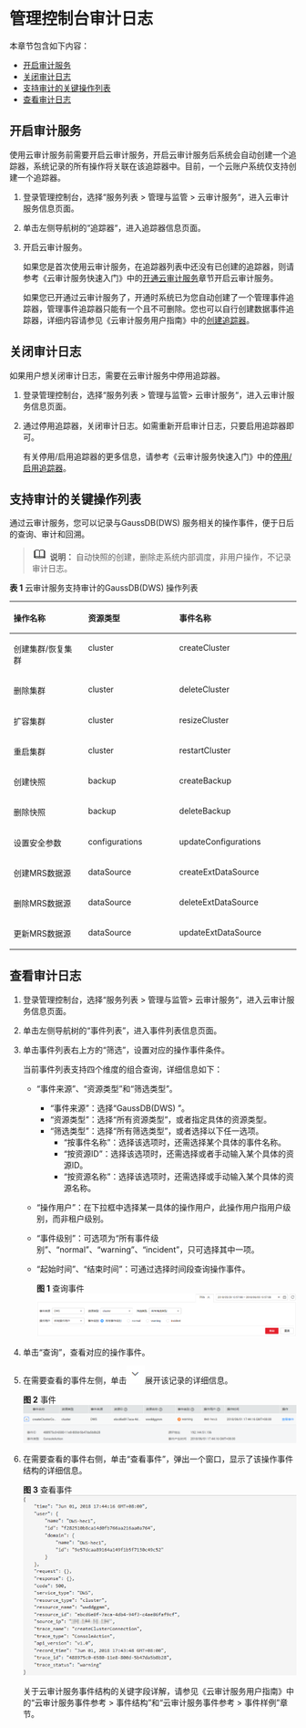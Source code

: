 # 管理控制台审计日志<a name="ZH-CN_TOPIC_0000001405476962"></a>

本章节包含如下内容：

-   [开启审计服务](#zh-cn_topic_0000001098976722_section41571451122610)
-   [关闭审计日志](#zh-cn_topic_0000001098976722_section1247674310321)
-   [支持审计的关键操作列表](#zh-cn_topic_0000001098976722_section6775838155314)
-   [查看审计日志](#zh-cn_topic_0000001098976722_section5922593541)

## 开启审计服务<a name="zh-cn_topic_0000001098976722_section41571451122610"></a>

使用云审计服务前需要开启云审计服务，开启云审计服务后系统会自动创建一个追踪器，系统记录的所有操作将关联在该追踪器中。目前，一个云账户系统仅支持创建一个追踪器。

1.  登录管理控制台，选择“服务列表 \> 管理与监管 \> 云审计服务“，进入云审计服务信息页面。
2.  单击左侧导航树的“追踪器“，进入追踪器信息页面。
3.  开启云审计服务。

    如果您是首次使用云审计服务，在追踪器列表中还没有已创建的追踪器，则请参考《云审计服务快速入门》中的[开通云审计服务](https://support.huaweicloud.com/qs-cts/cts_02_0001.html)章节开启云审计服务。

    如果您已开通过云审计服务了，开通时系统已为您自动创建了一个管理事件追踪器，管理事件追踪器只能有一个且不可删除。您也可以自行创建数据事件追踪器，详细内容请参见《云审计服务用户指南》中的[创建追踪器](https://support.huaweicloud.com/usermanual-cts/cts_03_0001.html)。


## 关闭审计日志<a name="zh-cn_topic_0000001098976722_section1247674310321"></a>

如果用户想关闭审计日志，需要在云审计服务中停用追踪器。

1.  登录管理控制台，选择“服务列表 \> 管理与监管\> 云审计服务“，进入云审计服务信息页面。
2.  通过停用追踪器，关闭审计日志。如需重新开启审计日志，只要启用追踪器即可。

    有关停用/启用追踪器的更多信息，请参考《云审计服务快速入门》中的[停用/启用追踪器](https://support.huaweicloud.com/usermanual-cts/cts_03_0003.html)。


## 支持审计的关键操作列表<a name="zh-cn_topic_0000001098976722_section6775838155314"></a>

通过云审计服务，您可以记录与GaussDB\(DWS\) 服务相关的操作事件，便于日后的查询、审计和回溯。

>![](public_sys-resources/icon-note.gif) **说明：** 
>自动快照的创建，删除走系统内部调度，非用户操作，不记录审计日志。

**表 1**  云审计服务支持审计的GaussDB\(DWS\) 操作列表

<a name="zh-cn_topic_0000001098976722_table108627353548"></a>
<table><thead align="left"><tr id="zh-cn_topic_0000001098976722_row13512483544"><th class="cellrowborder" valign="top" width="25.979999999999997%" id="mcps1.2.4.1.1"><p id="zh-cn_topic_0000001098976722_p1035134865418"><a name="zh-cn_topic_0000001098976722_p1035134865418"></a><a name="zh-cn_topic_0000001098976722_p1035134865418"></a>操作名称</p>
</th>
<th class="cellrowborder" valign="top" width="31.78%" id="mcps1.2.4.1.2"><p id="zh-cn_topic_0000001098976722_p03544855411"><a name="zh-cn_topic_0000001098976722_p03544855411"></a><a name="zh-cn_topic_0000001098976722_p03544855411"></a>资源类型</p>
</th>
<th class="cellrowborder" valign="top" width="42.24%" id="mcps1.2.4.1.3"><p id="zh-cn_topic_0000001098976722_p1935148115420"><a name="zh-cn_topic_0000001098976722_p1935148115420"></a><a name="zh-cn_topic_0000001098976722_p1935148115420"></a>事件名称</p>
</th>
</tr>
</thead>
<tbody><tr id="zh-cn_topic_0000001098976722_row3934935145410"><td class="cellrowborder" valign="top" width="25.979999999999997%" headers="mcps1.2.4.1.1 "><p id="zh-cn_topic_0000001098976722_p493433512544"><a name="zh-cn_topic_0000001098976722_p493433512544"></a><a name="zh-cn_topic_0000001098976722_p493433512544"></a>创建集群/恢复集群</p>
</td>
<td class="cellrowborder" valign="top" width="31.78%" headers="mcps1.2.4.1.2 "><p id="zh-cn_topic_0000001098976722_p6934153545414"><a name="zh-cn_topic_0000001098976722_p6934153545414"></a><a name="zh-cn_topic_0000001098976722_p6934153545414"></a>cluster</p>
</td>
<td class="cellrowborder" valign="top" width="42.24%" headers="mcps1.2.4.1.3 "><p id="zh-cn_topic_0000001098976722_p3934103515413"><a name="zh-cn_topic_0000001098976722_p3934103515413"></a><a name="zh-cn_topic_0000001098976722_p3934103515413"></a>createCluster</p>
</td>
</tr>
<tr id="zh-cn_topic_0000001098976722_row1293463514543"><td class="cellrowborder" valign="top" width="25.979999999999997%" headers="mcps1.2.4.1.1 "><p id="zh-cn_topic_0000001098976722_p593443512545"><a name="zh-cn_topic_0000001098976722_p593443512545"></a><a name="zh-cn_topic_0000001098976722_p593443512545"></a>删除集群</p>
</td>
<td class="cellrowborder" valign="top" width="31.78%" headers="mcps1.2.4.1.2 "><p id="zh-cn_topic_0000001098976722_p179341735105420"><a name="zh-cn_topic_0000001098976722_p179341735105420"></a><a name="zh-cn_topic_0000001098976722_p179341735105420"></a>cluster</p>
</td>
<td class="cellrowborder" valign="top" width="42.24%" headers="mcps1.2.4.1.3 "><p id="zh-cn_topic_0000001098976722_p189341335145413"><a name="zh-cn_topic_0000001098976722_p189341335145413"></a><a name="zh-cn_topic_0000001098976722_p189341335145413"></a>deleteCluster</p>
</td>
</tr>
<tr id="zh-cn_topic_0000001098976722_row179346353547"><td class="cellrowborder" valign="top" width="25.979999999999997%" headers="mcps1.2.4.1.1 "><p id="zh-cn_topic_0000001098976722_p6934935115417"><a name="zh-cn_topic_0000001098976722_p6934935115417"></a><a name="zh-cn_topic_0000001098976722_p6934935115417"></a>扩容集群</p>
</td>
<td class="cellrowborder" valign="top" width="31.78%" headers="mcps1.2.4.1.2 "><p id="zh-cn_topic_0000001098976722_p69341735125415"><a name="zh-cn_topic_0000001098976722_p69341735125415"></a><a name="zh-cn_topic_0000001098976722_p69341735125415"></a>cluster</p>
</td>
<td class="cellrowborder" valign="top" width="42.24%" headers="mcps1.2.4.1.3 "><p id="zh-cn_topic_0000001098976722_p1693403565411"><a name="zh-cn_topic_0000001098976722_p1693403565411"></a><a name="zh-cn_topic_0000001098976722_p1693403565411"></a>resizeCluster</p>
</td>
</tr>
<tr id="zh-cn_topic_0000001098976722_row4934203595417"><td class="cellrowborder" valign="top" width="25.979999999999997%" headers="mcps1.2.4.1.1 "><p id="zh-cn_topic_0000001098976722_p16934135115420"><a name="zh-cn_topic_0000001098976722_p16934135115420"></a><a name="zh-cn_topic_0000001098976722_p16934135115420"></a>重启集群</p>
</td>
<td class="cellrowborder" valign="top" width="31.78%" headers="mcps1.2.4.1.2 "><p id="zh-cn_topic_0000001098976722_p29351635165416"><a name="zh-cn_topic_0000001098976722_p29351635165416"></a><a name="zh-cn_topic_0000001098976722_p29351635165416"></a>cluster</p>
</td>
<td class="cellrowborder" valign="top" width="42.24%" headers="mcps1.2.4.1.3 "><p id="zh-cn_topic_0000001098976722_p16935935205420"><a name="zh-cn_topic_0000001098976722_p16935935205420"></a><a name="zh-cn_topic_0000001098976722_p16935935205420"></a>restartCluster</p>
</td>
</tr>
<tr id="zh-cn_topic_0000001098976722_row4935143555411"><td class="cellrowborder" valign="top" width="25.979999999999997%" headers="mcps1.2.4.1.1 "><p id="zh-cn_topic_0000001098976722_p1193543545412"><a name="zh-cn_topic_0000001098976722_p1193543545412"></a><a name="zh-cn_topic_0000001098976722_p1193543545412"></a>创建快照</p>
</td>
<td class="cellrowborder" valign="top" width="31.78%" headers="mcps1.2.4.1.2 "><p id="zh-cn_topic_0000001098976722_p1593563555419"><a name="zh-cn_topic_0000001098976722_p1593563555419"></a><a name="zh-cn_topic_0000001098976722_p1593563555419"></a>backup</p>
</td>
<td class="cellrowborder" valign="top" width="42.24%" headers="mcps1.2.4.1.3 "><p id="zh-cn_topic_0000001098976722_p893583555415"><a name="zh-cn_topic_0000001098976722_p893583555415"></a><a name="zh-cn_topic_0000001098976722_p893583555415"></a>createBackup</p>
</td>
</tr>
<tr id="zh-cn_topic_0000001098976722_row1893543510548"><td class="cellrowborder" valign="top" width="25.979999999999997%" headers="mcps1.2.4.1.1 "><p id="zh-cn_topic_0000001098976722_p69351335185410"><a name="zh-cn_topic_0000001098976722_p69351335185410"></a><a name="zh-cn_topic_0000001098976722_p69351335185410"></a>删除快照</p>
</td>
<td class="cellrowborder" valign="top" width="31.78%" headers="mcps1.2.4.1.2 "><p id="zh-cn_topic_0000001098976722_p129356358546"><a name="zh-cn_topic_0000001098976722_p129356358546"></a><a name="zh-cn_topic_0000001098976722_p129356358546"></a>backup</p>
</td>
<td class="cellrowborder" valign="top" width="42.24%" headers="mcps1.2.4.1.3 "><p id="zh-cn_topic_0000001098976722_p193513514547"><a name="zh-cn_topic_0000001098976722_p193513514547"></a><a name="zh-cn_topic_0000001098976722_p193513514547"></a>deleteBackup</p>
</td>
</tr>
<tr id="zh-cn_topic_0000001098976722_row893593514540"><td class="cellrowborder" valign="top" width="25.979999999999997%" headers="mcps1.2.4.1.1 "><p id="zh-cn_topic_0000001098976722_p11935183575415"><a name="zh-cn_topic_0000001098976722_p11935183575415"></a><a name="zh-cn_topic_0000001098976722_p11935183575415"></a>设置安全参数</p>
</td>
<td class="cellrowborder" valign="top" width="31.78%" headers="mcps1.2.4.1.2 "><p id="zh-cn_topic_0000001098976722_p69351435205413"><a name="zh-cn_topic_0000001098976722_p69351435205413"></a><a name="zh-cn_topic_0000001098976722_p69351435205413"></a>configurations</p>
</td>
<td class="cellrowborder" valign="top" width="42.24%" headers="mcps1.2.4.1.3 "><p id="zh-cn_topic_0000001098976722_p1693513520544"><a name="zh-cn_topic_0000001098976722_p1693513520544"></a><a name="zh-cn_topic_0000001098976722_p1693513520544"></a>updateConfigurations</p>
</td>
</tr>
<tr id="zh-cn_topic_0000001098976722_row17935113525410"><td class="cellrowborder" valign="top" width="25.979999999999997%" headers="mcps1.2.4.1.1 "><p id="zh-cn_topic_0000001098976722_p8935133519544"><a name="zh-cn_topic_0000001098976722_p8935133519544"></a><a name="zh-cn_topic_0000001098976722_p8935133519544"></a>创建MRS数据源</p>
</td>
<td class="cellrowborder" valign="top" width="31.78%" headers="mcps1.2.4.1.2 "><p id="zh-cn_topic_0000001098976722_p39350352549"><a name="zh-cn_topic_0000001098976722_p39350352549"></a><a name="zh-cn_topic_0000001098976722_p39350352549"></a>dataSource</p>
</td>
<td class="cellrowborder" valign="top" width="42.24%" headers="mcps1.2.4.1.3 "><p id="zh-cn_topic_0000001098976722_p69351235115420"><a name="zh-cn_topic_0000001098976722_p69351235115420"></a><a name="zh-cn_topic_0000001098976722_p69351235115420"></a>createExtDataSource</p>
</td>
</tr>
<tr id="zh-cn_topic_0000001098976722_row13935153525412"><td class="cellrowborder" valign="top" width="25.979999999999997%" headers="mcps1.2.4.1.1 "><p id="zh-cn_topic_0000001098976722_p293533595416"><a name="zh-cn_topic_0000001098976722_p293533595416"></a><a name="zh-cn_topic_0000001098976722_p293533595416"></a>删除MRS数据源</p>
</td>
<td class="cellrowborder" valign="top" width="31.78%" headers="mcps1.2.4.1.2 "><p id="zh-cn_topic_0000001098976722_p1093553525418"><a name="zh-cn_topic_0000001098976722_p1093553525418"></a><a name="zh-cn_topic_0000001098976722_p1093553525418"></a>dataSource</p>
</td>
<td class="cellrowborder" valign="top" width="42.24%" headers="mcps1.2.4.1.3 "><p id="zh-cn_topic_0000001098976722_p6935113517541"><a name="zh-cn_topic_0000001098976722_p6935113517541"></a><a name="zh-cn_topic_0000001098976722_p6935113517541"></a>deleteExtDataSource</p>
</td>
</tr>
<tr id="zh-cn_topic_0000001098976722_row119354358545"><td class="cellrowborder" valign="top" width="25.979999999999997%" headers="mcps1.2.4.1.1 "><p id="zh-cn_topic_0000001098976722_p293633515545"><a name="zh-cn_topic_0000001098976722_p293633515545"></a><a name="zh-cn_topic_0000001098976722_p293633515545"></a>更新MRS数据源</p>
</td>
<td class="cellrowborder" valign="top" width="31.78%" headers="mcps1.2.4.1.2 "><p id="zh-cn_topic_0000001098976722_p3936535185420"><a name="zh-cn_topic_0000001098976722_p3936535185420"></a><a name="zh-cn_topic_0000001098976722_p3936535185420"></a>dataSource</p>
</td>
<td class="cellrowborder" valign="top" width="42.24%" headers="mcps1.2.4.1.3 "><p id="zh-cn_topic_0000001098976722_p1193610357545"><a name="zh-cn_topic_0000001098976722_p1193610357545"></a><a name="zh-cn_topic_0000001098976722_p1193610357545"></a>updateExtDataSource</p>
</td>
</tr>
</tbody>
</table>

## 查看审计日志<a name="zh-cn_topic_0000001098976722_section5922593541"></a>

1.  登录管理控制台，选择“服务列表 \> 管理与监管\> 云审计服务“，进入云审计服务信息页面。
2.  单击左侧导航树的“事件列表”，进入事件列表信息页面。
3.  单击事件列表右上方的“筛选”，设置对应的操作事件条件。

    当前事件列表支持四个维度的组合查询，详细信息如下：

    -   “事件来源”、“资源类型”和“筛选类型”。
        -   “事件来源”：选择“GaussDB\(DWS\) ”。
        -   “资源类型”：选择“所有资源类型”，或者指定具体的资源类型。
        -   “筛选类型”：选择“所有筛选类型”，或者选择以下任一选项。
            -   “按事件名称”：选择该选项时，还需选择某个具体的事件名称。
            -   “按资源ID”：选择该选项时，还需选择或者手动输入某个具体的资源ID。
            -   “按资源名称”：选择该选项时，还需选择或手动输入某个具体的资源名称。

    -   “操作用户”：在下拉框中选择某一具体的操作用户，此操作用户指用户级别，而非租户级别。
    -   “事件级别”：可选项为“所有事件级别”、“normal”、“warning”、“incident”，只可选择其中一项。
    -   “起始时间”、“结束时间”：可通过选择时间段查询操作事件。

        **图 1**  查询事件<a name="zh-cn_topic_0000001098976722_fig157221327710"></a>  
        ![](figures/查询事件.png "查询事件")

4.  单击“查询”，查看对应的操作事件。
5.  在需要查看的事件左侧，单击![](figures/icon_dws_expand.png)展开该记录的详细信息。

    **图 2**  事件<a name="zh-cn_topic_0000001098976722_fig129301211174914"></a>  
    ![](figures/事件.png "事件")

6.  在需要查看的事件右侧，单击“查看事件”，弹出一个窗口，显示了该操作事件结构的详细信息。

    **图 3**  查看事件<a name="zh-cn_topic_0000001098976722_fig92521031757"></a>  
    ![](figures/查看事件.png "查看事件")

    关于云审计服务事件结构的关键字段详解，请参见《云审计服务用户指南》中的“云审计服务事件参考 \> 事件结构”和“云审计服务事件参考 \> 事件样例”章节。


